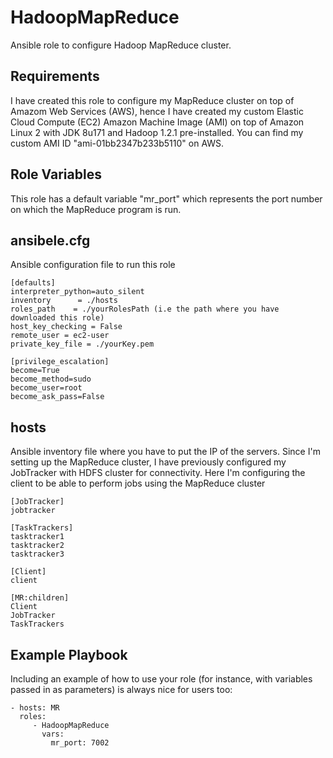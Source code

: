 HadoopMapReduce
===============

Ansible role to configure Hadoop MapReduce cluster.

Requirements
------------

I have created this role to configure my MapReduce cluster on top of Amazom Web Services (AWS), hence I have created my custom Elastic Cloud Compute (EC2) Amazon Machine Image (AMI) on top of Amazon Linux 2 with JDK 8u171 and Hadoop 1.2.1 pre-installed. You can find my custom AMI ID "ami-01bb2347b233b5110" on AWS.

Role Variables
--------------

This role has a default variable "mr_port" which represents the port number on which the MapReduce program is run.


ansibele.cfg
------------

Ansible configuration file to run this role

    [defaults]
    interpreter_python=auto_silent
    inventory      = ./hosts
    roles_path    = ./yourRolesPath (i.e the path where you have downloaded this role)
    host_key_checking = False
    remote_user = ec2-user
    private_key_file = ./yourKey.pem
    
    [privilege_escalation]
    become=True
    become_method=sudo
    become_user=root
    become_ask_pass=False

hosts
------------

Ansible inventory file where you have to put the IP of the servers. Since I'm setting up the MapReduce cluster, I have previously configured my JobTracker with HDFS cluster for connectivity. Here I'm configuring the client to be able to perform jobs using the MapReduce cluster


    [JobTracker]
    jobtracker
    
    [TaskTrackers]
    tasktracker1
    tasktracker2
    tasktracker3
    
    [Client]
    client
    
    [MR:children]
    Client
    JobTracker
    TaskTrackers
    

Example Playbook
----------------

Including an example of how to use your role (for instance, with variables passed in as parameters) is always nice for users too:

    - hosts: MR
      roles:
         - HadoopMapReduce
           vars:
             mr_port: 7002
